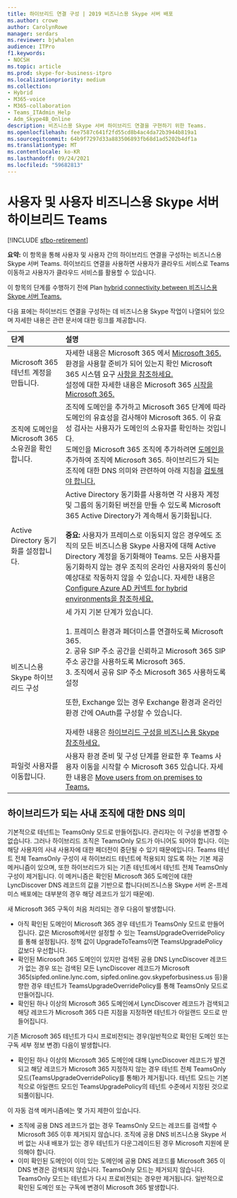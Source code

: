 ```yaml
---
title: 하이브리드 연결 구성 | 2019 비즈니스용 Skype 서버 배포
ms.author: crowe
author: CarolynRowe
manager: serdars
ms.reviewer: bjwhalen
audience: ITPro
f1.keywords:
- NOCSH
ms.topic: article
ms.prod: skype-for-business-itpro
ms.localizationpriority: medium
ms.collection:
- Hybrid
- M365-voice
- M365-collaboration
- Teams_ITAdmin_Help
- Adm_Skype4B_Online
description: 비즈니스용 Skype 서버 하이브리드 연결을 구현하기 위한 Teams.
ms.openlocfilehash: fee7587c641f2fd55cd8b4ac4da72b3944b819a1
ms.sourcegitcommit: 64b9f7297d33a883506893fb68d1ad5202b4df1a
ms.translationtype: MT
ms.contentlocale: ko-KR
ms.lasthandoff: 09/24/2021
ms.locfileid: "59682813"
---
```

# <a name="configure-hybrid-connectivity-between-skype-for-business-server-and-teams"></a>사용자 및 사용자 비즈니스용 Skype 서버 하이브리드 Teams

[!INCLUDE [sfbo-retirement](../../Hub/includes/sfbo-retirement.md)]

**요약:** 이 항목을 통해 사용자 및 사용자 간의 하이브리드 연결을 구성하는 비즈니스용 Skype 서버 Teams.  하이브리드 연결을 사용하면 사용자가 클라우드 서비스로 Teams 이동하고 사용자가 클라우드 서비스를 활용할 수 있습니다.
  
이 항목의 단계를 수행하기 전에 Plan [hybrid connectivity between 비즈니스용 Skype 서버 Teams.](plan-hybrid-connectivity.md)
  
다음 표에는 하이브리드 연결을 구성하는 데 비즈니스용 Skype 작업이 나열되어 있으며 자세한 내용은 관련 문서에 대한 링크를 제공합니다.
  
|단계|설명|
|:-----|:-----|
|Microsoft 365 테넌트 계정을 만듭니다.   <br/> |자세한 내용은 Microsoft 365 에서 [Microsoft 365.](https://go.microsoft.com/fwlink/p/?LinkId=254980)  <br/> 환경을 사용할 준비가 되어 있는지 확인 Microsoft 365 시스템 요구 [사항을 참조하세요.](https://products.office.com/office-system-requirements)  <br/> 설정에 대한 자세한 내용은 Microsoft 365 [시작을 Microsoft 365.](https://go.microsoft.com/fwlink/p/?LinkId=254982)  <br/> |
|조직에 도메인을 Microsoft 365 소유권을 확인 합니다.  <br/> | 조직에 도메인을 추가하고 Microsoft 365 단계에 따라 도메인의 유효성을 검사해야 Microsoft 365. 이 유효성 검사는 사용자가 도메인의 소유자를 확인하는 것입니다. <br/> 도메인을 Microsoft 365 조직에 추가하려면 [도메인을](https://support.office.com/article/add-a-domain-to-office-365-6383f56d-3d09-4dcb-9b41-b5f5a5efd611?ui=en-US&rs=en-US&ad=US)추가하여 조직에 Microsoft 365. 하이브리드가 되는 조직에 대한 DNS 의미와 관련하여 아래 지침을 [검토해야 합니다.](#dns-implications-for-on-premises-organizations-that-become-hybrid) <br/> |
|Active Directory 동기화를 설정합니다.  <br/> |Active Directory 동기화를 사용하면 각 사용자 계정 및 그룹의 동기화된 버전을 만들 수 있도록 Microsoft 365 Active Directory가 계속해서 동기화됩니다.  <br/> <br> **중요:** 사용자가 프레미스로 이동되지 않은 경우에도 조직의 모든 비즈니스용 Skype 사용자에 대해 Active Directory 계정을 동기화해야 Teams. 모든 사용자를 동기화하지 않는 경우 조직의 온라인 사용자와의 통신이 예상대로 작동하지 않을 수 있습니다. 자세한 내용은 [Configure Azure AD 커넥트 for hybrid environments을 참조하세요.](configure-azure-ad-connect.md)         |
| 비즈니스용 Skype 하이브리드 구성 | 세 가지 기본 단계가 있습니다. <br><br> 1. 프레미스 환경과 페더미스를 연결하도록 Microsoft 365. <br> 2. 공유 SIP 주소 공간을 신뢰하고 Microsoft 365 SIP 주소 공간을 사용하도록 Microsoft 365.<br> 3. 조직에서 공유 SIP 주소 Microsoft 365 사용하도록 설정 <br><br> 또한, Exchange 있는 경우 Exchange 환경과 온라인 환경 간에 OAuth를 구성할 수 있습니다. <br> <br>자세한 내용은 [하이브리드 구성을 비즈니스용 Skype 참조하세요.](configure-federation-with-skype-for-business-online.md)
|파일럿 사용자를 이동합니다.  <br/> |사용자 환경 준비 및 구성 단계를 완료한 후 Teams 사용자 이동을 시작할 수 Microsoft 365 있습니다. 자세한 내용은 [Move users from on premises to Teams.](move-users-from-on-premises-to-Teams.md)  <br/> |


## <a name="dns-implications-for-on-premises-organizations-that-become-hybrid"></a>하이브리드가 되는 사내 조직에 대한 DNS 의미

기본적으로 테넌트는 TeamsOnly 모드로 만들어집니다. 관리자는 이 구성을 변경할 수 없습니다. 그러나 하이브리드 조직은 TeamsOnly 모드가 아니어도 되어야 합니다. 이는 해당 사용자의 사내 사용자에 대한 페더전이 중단될 수 있기 때문에입니다. Teams 테넌트 전체 TeamsOnly 구성이 새 하이브리드 테넌트에 적용되지 않도록 하는 기본 제공 메커니즘이 있으며, 또한 하이브리드가 되는 기존 테넌트에서 테넌트 전체 TeamsOnly 구성이 제거됩니다. 이 메커니즘은 확인된 Microsoft 365 도메인에 대한 LyncDiscover DNS 레코드의 값을 기반으로 합니다(비즈니스용 Skype 서버 온-프레미스 배포에는 대부분의 경우 해당 레코드가 있기 때문에).

새 Microsoft 365 구독이 처음 처리되는 경우 다음이 발생합니다.
- 아직 확인된 도메인이 Microsoft 365 경우 테넌트가 TeamsOnly 모드로 만들어집니다. 값은 Microsoft에서만 설정할 수 있는 TeamsUpgradeOverridePolicy를 통해 설정됩니다. 정책 값이 UpgradeToTeams이면 TeamsUpgradePolicy 값보다 우선합니다.
- 확인된 Microsoft 365 도메인이 있지만 검색된 공용 DNS LyncDiscover 레코드가 없는 경우 또는 검색된 모든 LyncDiscover 레코드가 Microsoft 365(sipfed.online.lync.com, sipfed.online.gov.skypeforbusiness.us 등)을 향한 경우 테넌트가 TeamsUpgradeOverridePolicy를 통해 TeamsOnly 모드로 만들어집니다.
- 확인된 하나 이상의 Microsoft 365 도메인에서 LyncDiscover 레코드가 검색되고 해당 레코드가 Microsoft 365 다른 지점을 지정하면 테넌트가 아일랜드 모드로 만들어집니다.

기존 Microsoft 365 테넌트가 다시 프로비전되는 경우(일반적으로 확인된 도메인 또는 구독 세부 정보 변경) 다음이 발생합니다.
- 확인된 하나 이상의 Microsoft 365 도메인에 대해 LyncDiscover 레코드가 발견되고 해당 레코드가 Microsoft 365 지정하지 않는 경우 테넌트 전체 TeamsOnly 모드(TeamsUpgradeOverridePolicy를 통해)가 제거됩니다. 테넌트 모드는 기본적으로 아일랜드 모드인 TeamsUpgradePolicy의 테넌트 수준에서 지정된 것으로 되풀이됩니다.


이 자동 검색 메커니즘에는 몇 가지 제한이 있습니다.
- 조직에 공용 DNS 레코드가 없는 경우 TeamsOnly 모드는 레코드를 검색할 수 Microsoft 365 이후 제거되지 않습니다. 조직에 공용 DNS 비즈니스용 Skype 서버 없는 사내 배포가 있는 경우 테넌트가 다운그레이드된 경우 Microsoft 지원에 문의해야 합니다.
- 이미 확인된 도메인이 이미 있는 도메인에  공용 DNS 레코드를 Microsoft 365 이 DNS 변경은 검색되지 않습니다. TeamsOnly 모드는 제거되지 않습니다. TeamsOnly 모드는 테넌트가 다시 프로비전되는 경우만 제거됩니다. 일반적으로 확인된 도메인 또는 구독에 변경이 Microsoft 365 발생합니다.  
